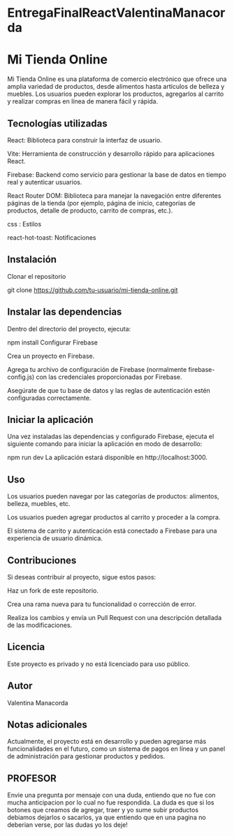 # EntregaFinalReactValentinaManacorda
# Mi Tienda Online

Mi Tienda Online es una plataforma de comercio electrónico que ofrece una amplia variedad de productos, desde alimentos hasta artículos de belleza y muebles. Los usuarios pueden explorar los productos, agregarlos al carrito y realizar compras en línea de manera fácil y rápida.

## Tecnologías utilizadas
React: Biblioteca para construir la interfaz de usuario.

Vite: Herramienta de construcción y desarrollo rápido para aplicaciones React.

Firebase: Backend como servicio para gestionar la base de datos en tiempo real y autenticar usuarios.

React Router DOM: Biblioteca para manejar la navegación entre diferentes páginas de la tienda (por ejemplo, página de inicio, categorías de productos, detalle de producto, carrito de compras, etc.).

css : Estilos

react-hot-toast: Notificaciones

## Instalación
Clonar el repositorio

git clone https://github.com/tu-usuario/mi-tienda-online.git

## Instalar las dependencias

Dentro del directorio del proyecto, ejecuta:

npm install
Configurar Firebase

Crea un proyecto en Firebase.

Agrega tu archivo de configuración de Firebase (normalmente firebase-config.js) con las credenciales proporcionadas por Firebase.

Asegúrate de que tu base de datos y las reglas de autenticación estén configuradas correctamente.

## Iniciar la aplicación

Una vez instaladas las dependencias y configurado Firebase, ejecuta el siguiente comando para iniciar la aplicación en modo de desarrollo:

npm run dev
La aplicación estará disponible en http://localhost:3000.

## Uso
Los usuarios pueden navegar por las categorías de productos: alimentos, belleza, muebles, etc.

Los usuarios pueden agregar productos al carrito y proceder a la compra.

El sistema de carrito y autenticación está conectado a Firebase para una experiencia de usuario dinámica.


## Contribuciones
Si deseas contribuir al proyecto, sigue estos pasos:

Haz un fork de este repositorio.

Crea una rama nueva para tu funcionalidad o corrección de error.

Realiza los cambios y envía un Pull Request con una descripción detallada de las modificaciones.

## Licencia
Este proyecto es privado y no está licenciado para uso público.

## Autor
Valentina Manacorda

## Notas adicionales
Actualmente, el proyecto está en desarrollo y pueden agregarse más funcionalidades en el futuro, como un sistema de pagos en línea y un panel de administración para gestionar productos y pedidos.

## PROFESOR
Envie una pregunta por mensaje con una duda, entiendo que no fue con mucha anticipacion por lo cual no fue respondida.
La duda es que si los botones que creamos de agregar, traer y yo sume subir productos debiamos dejarlos  o sacarlos, ya que  entiendo que en una pagina no deberian verse, por las dudas yo los deje! 


